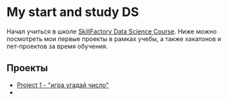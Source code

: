 # My start and study DS
Начал учиться в школе [SkillFactory Data Science Course](https://skillfactory.ru/data-scientist-pro).
Ниже можно посмотреть мои первые проекты в рамках учебы, а также хакатонов и пет-проектов за время обучения.

## Проекты
* [Project 1 - "игра угадай число"](https://github.com/Sane-AK/sf_DS/tree/main/project%201)
* 

